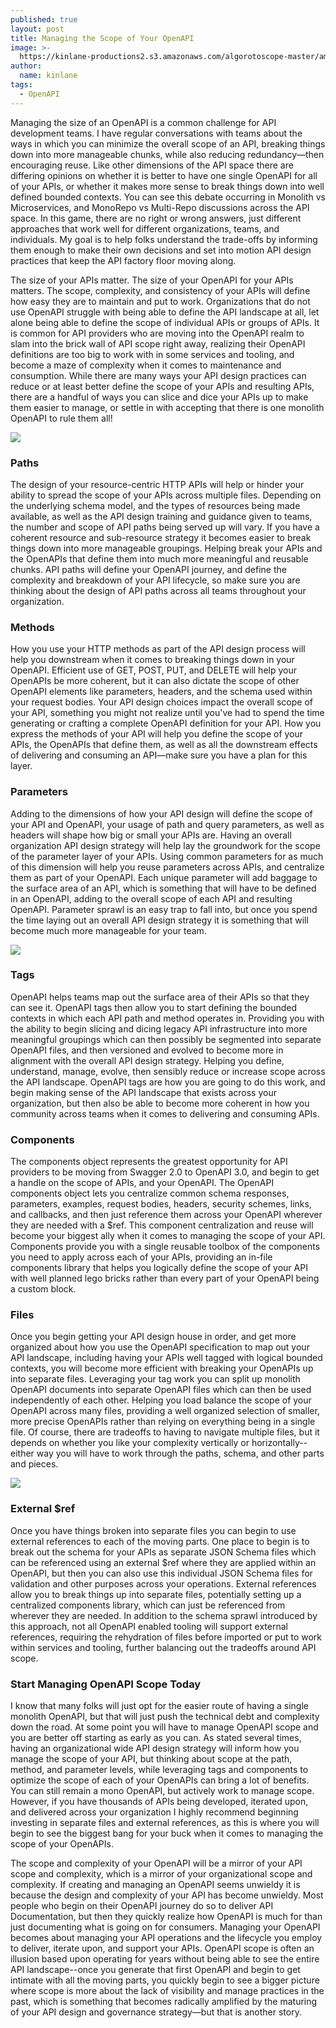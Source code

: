 ```yaml
---
published: true
layout: post
title: Managing the Scope of Your OpenAPI
image: >-
  https://kinlane-productions2.s3.amazonaws.com/algorotoscope-master/america-immigration_dumping-ground-city-clouds-waterfront.jpg
author:
  name: kinlane
tags:
  - OpenAPI
---
```

Managing the size of an OpenAPI is a common challenge for API development teams. I have regular conversations with teams about the ways in which you can minimize the overall scope of an API, breaking things down into more manageable chunks, while also reducing redundancy—then encouraging reuse. Like other dimensions of the API space there are differing opinions on whether it is better to have one single OpenAPI for all of your APIs, or whether it makes more sense to break things down into well defined bounded contexts. You can see this debate occurring in Monolith vs Microservices, and MonoRepo vs Multi-Repo discussions across the API space. In this game, there are no right or wrong answers, just different approaches that work well for different organizations, teams, and individuals. My goal is to help folks understand the trade-offs by informing them enough to make their own decisions and set into motion API design practices that keep the API factory floor moving along.

The size of your APIs matter. The size of your OpenAPI for your APIs matters. The scope, complexity, and consistency of your APIs will define how easy they are to maintain and put to work. Organizations that do not use OpenAPI struggle with being able to define the API landscape at all, let alone being able to define the scope of individual APIs or groups of APIs. It is common for API providers who are moving into the OpenAPI realm to slam into the brick wall of API scope right away, realizing their OpenAPI definitions are too big to work with in some services and tooling, and become a maze of complexity when it comes to maintenance and consumption. While there are many ways your API design practices can reduce or at least better define the scope of your APIs and resulting APIs, there are a handful of ways you can slice and dice your APIs up to make them easier to manage, or settle in with accepting that there is one monolith OpenAPI to rule them all!

![](https://kinlane-productions2.s3.amazonaws.com/algorotoscope-master/america-immigration_dumping-ground-dark-city-street.jpg)

### Paths

The design of your resource-centric HTTP APIs will help or hinder your ability to spread the scope of your APIs across multiple files. Depending on the underlying schema model, and the types of resources being made available, as well as the API design training and guidance given to teams, the number and scope of API paths being served up will vary. If you have a coherent resource and sub-resource strategy it becomes easier to break things down into more manageable groupings. Helping break your APIs and the OpenAPIs that define them into much more meaningful and reusable chunks. API paths will define your OpenAPI journey, and define the complexity and breakdown of your API lifecycle, so make sure you are thinking about the design of API paths across all teams throughout your organization. 

### Methods

How you use your HTTP methods as part of the API design process will help you downstream when it comes to breaking things down in your OpenAPI. Efficient use of GET, POST, PUT, and DELETE will help your OpenAPIs be more coherent, but it can also dictate the scope of other OpenAPI elements like parameters, headers, and the schema used within your request bodies. Your API design choices impact the overall scope of your API, something you might not realize until you've had to spend the time generating or crafting a complete OpenAPI definition for your API. How you express the methods of your API will help you define the scope of your APIs, the OpenAPIs that define them, as well as all the downstream effects of delivering and consuming an API—make sure you have a plan for this layer.

### Parameters

Adding to the dimensions of how your API design will define the scope of your API and OpenAPI, your usage of path and query parameters, as well as headers will shape how big or small your APIs are. Having an overall organization API design strategy will help lay the groundwork for the scope of the parameter layer of your APIs. Using common parameters for as much of this dimension will help you reuse parameters across APIs, and centralize them as part of your OpenAPI. Each unique parameter will add baggage to the surface area of an API, which is something that will have to be defined in an OpenAPI, adding to the overall scope of each API and resulting OpenAPI. Parameter sprawl is an easy trap to fall into, but once you spend the time laying out an overall API design strategy it is something that will become much more manageable for your team.

![](https://kinlane-productions2.s3.amazonaws.com/algorotoscope-master/america-immigration_dumping-ground-surveillance-over-the-city.jpg)

### Tags

OpenAPI helps teams map out the surface area of their APIs so that they can see it. OpenAPI tags then allow you to start defining the bounded contexts in which each API path and method operates in. Providing you with the ability to begin slicing and dicing legacy API infrastructure into more meaningful groupings which can then possibly be segmented into separate OpenAPI files, and then versioned and evolved to become more in alignment with the overall API design strategy. Helping you define, understand, manage, evolve, then sensibly reduce or increase scope across the API landscape. OpenAPI tags are how you are going to do this work, and begin making sense of the API landscape that exists across your organization, but then also be able to become more coherent in how you community across teams when it comes to delivering and consuming APIs.

### Components

The components object represents the greatest opportunity for API providers to be moving from Swagger 2.0 to OpenAPI 3.0, and begin to get a handle on the scope of APIs, and your OpenAPI. The OpenAPI components object lets you centralize common schema responses, parameters, examples, request bodies, headers, security schemes, links, and callbacks, and then just reference them across your OpenAPI wherever they are needed with a $ref. This component centralization and reuse will become your biggest ally when it comes to managing the scope of your API. Components provide you with a single reusable toolbox of the components you need to apply across each of your APIs, providing an in-file components library that helps you logically define the scope of your API with well planned lego bricks rather than every part of your OpenAPI being a custom block.

### Files

Once you begin getting your API design house in order, and get more organized about how you use the OpenAPI specification to map out your API landscape, including having your APIs well tagged with logical bounded contexts, you will become more efficient with breaking your OpenAPIs up into separate files. Leveraging your tag work you can split up monolith OpenAPI documents into separate OpenAPI files which can then be used independently of each other. Helping you load balance the scope of your OpenAPI across many files, providing a well organized selection of smaller, more precise OpenAPIs rather than relying on everything being in a single file. Of course, there are tradeoffs to having to navigate multiple files, but it depends on whether you like your complexity vertically or horizontally--either way you will have to work through the paths, schema, and other parts and pieces.

![](https://kinlane-productions2.s3.amazonaws.com/algorotoscope-master/america-immigration_dumping-ground-dark-city-buildings.jpg)

### External $ref

Once you have things broken into separate files you can begin to use external references to each of the moving parts. One place to begin is to break out the schema for your APIs as separate JSON Schema files which can be referenced using an external $ref where they are applied within an OpenAPI, but then you can also use this individual JSON Schema files for validation and other purposes across your operations. External references allow you to break things up into separate files, potentially setting up a centralized components library, which can just be referenced from wherever they are needed. In addition to the schema sprawl introduced by this approach, not all OpenAPI enabled tooling will support external references, requiring the rehydration of files before imported or put to work within services and tooling, further balancing out the tradeoffs around API scope.

### Start Managing OpenAPI Scope Today

I know that many folks will just opt for the easier route of having a single monolith OpenAPI, but that will just push the technical debt and complexity down the road. At some point you will have to manage OpenAPI scope and you are better off starting as early as you can. As stated several times, having an organizational wide API design strategy will inform how you manage the scope of your API, but thinking about scope at the path, method, and parameter levels, while leveraging tags and components to optimize the scope of each of your OpenAPIs can bring a lot of benefits. You can still remain a mono OpenAPI, but actively work to manage scope. However, if you have thousands of APIs being developed, iterated upon, and delivered across your organization I highly recommend beginning investing in separate files and external references, as this is where you will begin to see the biggest bang for your buck when it comes to managing the scope of your OpenAPIs.

The scope and complexity of your OpenAPI will be a mirror of your API scope and complexity, which is a mirror of your organizational scope and complexity. If creating and managing an OpenAPI seems unwieldy it is because the design and complexity of your API has become unwieldy. Most people who begin on their OpenAPI journey do so to deliver API Documentation, but then they quickly realize how OpenAPI is much for than just documenting what is going on for consumers. Managing your OpenAPI becomes about managing your API operations and the lifecycle you employ to deliver, iterate upon, and support your APIs. OpenAPI scope is often an illusion based upon operating for years without being able to see the entire API landscape--once you generate that first OpenAPI and begin to get intimate with all the moving parts, you quickly begin to see a bigger picture where scope is more about the lack of visibility and manage practices in the past, which is something that becomes radically amplified by the maturing of your API design and governance strategy—but that is another story.